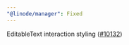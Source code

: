 ```yaml
---
"@linode/manager": Fixed
---
```


EditableText interaction styling ([#10132](https://github.com/linode/manager/pull/10132))
